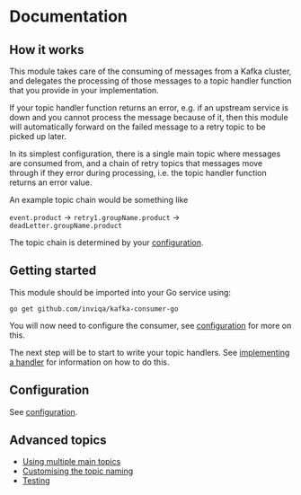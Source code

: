 # Documentation

## How it works

This module takes care of the consuming of messages from a Kafka cluster, and delegates the processing of those messages to a topic handler function that you provide in your implementation.

If your topic handler function returns an error, e.g. if an upstream service is down and you cannot process the message because of it, then this module will automatically forward on the failed message to a retry topic to be picked up later.

In its simplest configuration, there is a single main topic where messages are consumed from, and a chain of retry topics that messages move through if they error during processing, i.e. the topic handler function returns an error value.

An example topic chain would be something like

`event.product` -> `retry1.groupName.product` -> `deadLetter.groupName.product`

The topic chain is determined by your [configuration].

## Getting started

This module should be imported into your Go service using:

    go get github.com/inviqa/kafka-consumer-go

You will now need to configure the consumer, see [configuration] for more on this.

The next step will be to start to write your topic handlers. See [implementing a handler] for information on how to do this.

## Configuration

See [configuration].

## Advanced topics

* [Using multiple main topics](advanced/using-multiple-main-topics.md)
* [Customising the topic naming](advanced/custom-topic-naming.md)
* [Testing](advanced/testing.md)

[configuration]: /tools/docs/configuration.md
[implementing a handler]: /tools/docs/implementing-a-handler.md